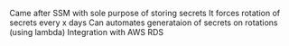 Came after SSM with sole purpose of storing secrets
It forces rotation of secrets every x days
Can automates generataion of secrets on rotations (using lambda)
Integration with AWS RDS 
